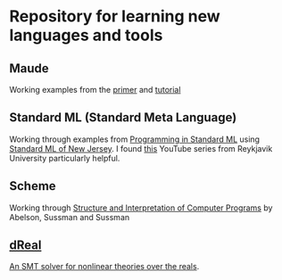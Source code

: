 Repository for learning new languages and tools
=

## Maude
Working examples from the [primer](http://maude.cs.uiuc.edu/primer/maude-primer.pdf) and [tutorial](http://maude.cs.uiuc.edu/maude1/tutorial/)

## Standard ML (Standard Meta Language)
Working through examples from [Programming in Standard ML](http://www.cs.cmu.edu/~rwh/isml/book.pdf) using
[Standard ML of New Jersey](https://www.smlnj.org/). I found [this](https://www.youtube.com/watch?v=2sqjUWGGzTo) YouTube series from Reykjavik University particularly helpful.

## Scheme
Working through [Structure and Interpretation of Computer Programs](https://mitpress.mit.edu/sicp/) by Abelson, Sussman and Sussman

## [dReal](http://dreal.github.io/)
[An SMT solver for nonlinear theories over the reals](http://www.cs.cmu.edu/~sicung/papers/dReal.pdf).
